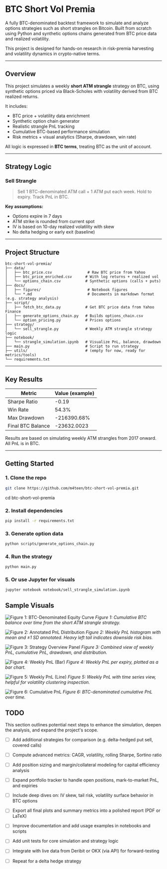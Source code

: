 # BTC Short Vol Premia

A fully BTC-denominated backtest framework to simulate and analyze
options strategies such as short strangles on Bitcoin. Built from
scratch using Python and synthetic options chains generated from BTC
price data and realized volatility.

This project is designed for hands-on research in risk-premia harvesting and volatility dynamics in crypto-native terms.

---

## Overview

This project simulates a weekly **short ATM strangle** strategy on
BTC, using synthetic options priced via Black-Scholes with volatility
derived from BTC realized returns.

It includes:
- BTC price + volatility data enrichment
- Synthetic option chain generator
- Realistic strangle PnL tracking
- Cumulative BTC-based performance simulation
- Risk metrics + visual analytics (Sharpe, drawdown, win rate)

All logic is expressed in **BTC terms**, treating BTC as the unit of account.

---

## Strategy Logic

### Sell Strangle

> Sell 1 BTC-denominated ATM call + 1 ATM put each week. Hold to
> expiry. Track PnL in BTC.

**Key assumptions:**
- Options expire in 7 days
- ATM strike is rounded from current spot
- IV is based on 10-day realized volatility with skew
- No delta hedging or early exit (baseline)
---

## Project Structure
```
btc-short-vol-premia/
├── data/
│   ├── btc_price.csv                # Raw BTC price from Yahoo
│   ├── btc_price_enriched.csv      # With log returns + realized vol
│   └── options_chain.csv           # Synthetic options (calls + puts)
├── docs/
│   ├── figures/                     # Notebook figures
│   └── *.md                         # Documents in markdown format (e.g. strategy analysis)
├── script/
│   ├── fetch_btc_data.py           # Get BTC price data from Yahoo Finance
│   ├── generate_options_chain.py   # Builds options_chain.csv
│   └── option_pricing.py           # Prices options
├── strategy/
│   └── sell_strangle.py            # Weekly ATM strangle strategy logic
├── notebook/
│   └── strangle_simulation.ipynb   # Visualize PnL, balance, drawdown
├── main.py                         # Script to run strategy
├── utils/                          # (empty for now, ready for metrics/tools)
└── requirements.txt
```
---

## Key Results

| Metric             | Value (example)   |
|--------------------|-------------------|
| Sharpe Ratio       | -0.19             |
| Win Rate           |  54.3%            |
| Max Drawdown       | -216390.68%       |
| Final BTC Balance  | -23632.0023       |


Results are based on simulating weekly ATM strangles from 2017 onward. All PnL is in BTC.

---

## Getting Started

### 1. Clone the repo
```bash
git clone https://github.com/m4teen/btc-short-vol-premia.git
```
cd btc-short-vol-premia

### 2. Install dependencies
```bash
pip install -r requirements.txt
```
### 3. Generate option data
```bash
python scripts/generate_options_chain.py
```
### 4. Run the strategy
```bash 
python main.py
```
### 5. Or use Jupyter for visuals
```bash 
jupyter notebook notebook/sell_strangle_simulation.ipynb
```

## Sample Visuals
![Figure 1: BTC-Denominated Equity Curve](docs/figures/sell_strangle_btc_equity_curve.png)
*Figure 1: Cumulative BTC balance over time from the short ATM strangle strategy.*

![Figure 2: Annotated PnL Distribution](docs/figures/sell_strangle_pnl_distribution_annotated.png)
*Figure 2: Weekly PnL histogram with mean and ±1 SD annotated. Heavy left tail indicates downside risk bias.*

![Figure 3: Strategy Overview Panel](docs/figures/sell_strangle_4_chart_panel.png)
*Figure 3: Combined view of weekly PnL, cumulative PnL, drawdown, and distribution.*

![Figure 4: Weekly PnL (Bar)](docs/figures/sell_strangle_weekly_pnl.png)
*Figure 4: Weekly PnL per expiry, plotted as a bar chart.*

![Figure 5: Weekly PnL (Line)](docs/figures/sell_strangle_weekly_pnl_line.png)
*Figure 5: Weekly PnL with time series view, helpful for volatility clustering inspection.*

![Figure 6: Cumulative PnL](docs/figures/sell_strangle_cumulative_pnl.png)
*Figure 6: BTC-denominated cumulative PnL over time.*

## TODO

This section outlines potential next steps to enhance the simulation, deepen the analysis, and expand the project's scope.

- [ ] Add additional strategies for comparison (e.g. delta-hedged put sell, covered calls)
- [ ] Compute advanced metrics: CAGR, volatility, rolling Sharpe, Sortino ratio
- [ ] Add position sizing and margin/collateral modeling for capital efficiency analysis
- [ ] Expand portfolio tracker to handle open positions, mark-to-market PnL, and expiries
- [ ] Include deep dives on: IV skew, tail risk, volatility surface behavior in BTC options
- [ ] Export all final plots and summary metrics into a polished report (PDF or LaTeX)
- [ ] Improve documentation and add usage examples in notebooks and scripts
- [ ] Add unit tests for core simulation and strategy logic
- [ ] Integrate with live data from Deribit or OKX (via API) for forward-testing
- [ ] Repeat for a delta hedge strategy

